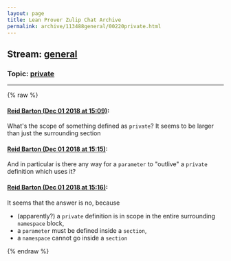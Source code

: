 ```yaml
---
layout: page
title: Lean Prover Zulip Chat Archive 
permalink: archive/113488general/00220private.html
---
```


## Stream: [general](index.html)
### Topic: [private](00220private.html)

---


{% raw %}
#### [ Reid Barton (Dec 01 2018 at 15:09)](https://leanprover.zulipchat.com/#narrow/stream/113488-general/topic/private/near/150684856):
<p>What's the scope of something defined as <code>private</code>? It seems to be larger than just the surrounding section</p>

#### [ Reid Barton (Dec 01 2018 at 15:15)](https://leanprover.zulipchat.com/#narrow/stream/113488-general/topic/private/near/150685049):
<p>And in particular is there any way for a <code>parameter</code> to "outlive" a <code>private</code> definition which uses it?</p>

#### [ Reid Barton (Dec 01 2018 at 15:16)](https://leanprover.zulipchat.com/#narrow/stream/113488-general/topic/private/near/150685100):
<p>It seems that the answer is no, because</p>
<ul>
<li>(apparently?) a <code>private</code> definition is in scope in the entire surrounding <code>namespace</code> block,</li>
<li>a <code>parameter</code> must be defined inside a <code>section</code>,</li>
<li>a <code>namespace</code> cannot go inside a <code>section</code></li>
</ul>


{% endraw %}

